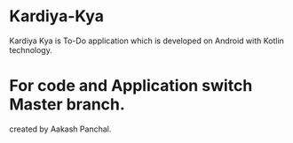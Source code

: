 # Kardiya-Kya
Kardiya Kya is To-Do application which is developed on Android with Kotlin technology.

#
# For code and Application switch Master branch.


created by Aakash Panchal.